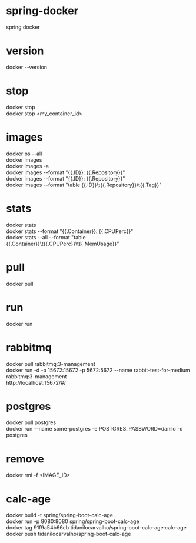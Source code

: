 # spring-docker
spring docker

# version
docker --version

# stop
docker stop \
docker stop <my_container_id>

# images
docker ps --all \
docker images \
docker images -a \
docker images --format "{{.ID}}: {{.Repository}}" \
docker images --format "{{.ID}}: {{.Repository}}" \
docker images --format "table {{.ID}}\t{{.Repository}}\t{{.Tag}}"

# stats
docker stats  \
docker stats --format "{{.Container}}: {{.CPUPerc}}" \
docker stats --all --format "table {{.Container}}\t{{.CPUPerc}}\t{{.MemUsage}}"

# pull
docker pull

# run
docker run

# rabbitmq
docker pull rabbitmq:3-management \
docker run -d -p 15672:15672 -p 5672:5672 --name rabbit-test-for-medium rabbitmq:3-management \
http://localhost:15672/#/

# postgres
docker pull postgres \
docker run --name some-postgres -e POSTGRES_PASSWORD=danilo -d postgres

# remove
docker rmi -f <IMAGE_ID>

# calc-age
docker build -t spring/spring-boot-calc-age . \
docker run -p 8080:8080 spring/spring-boot-calc-age \
docker tag 91f9a54b66cb tidanilocarvalho/spring-boot-calc-age:calc-age \
docker push tidanilocarvalho/spring-boot-calc-age
